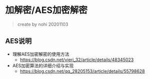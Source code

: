 # 加解密/AES加密解密

> create by nohi 20201103



## AES说明

* 理解AES加密解密的使用方法
  * https://blog.csdn.net/vieri_32/article/details/48345023
* AES加密算法的详细介绍与实现
  * https://blog.csdn.net/qq_28205153/article/details/55798628



